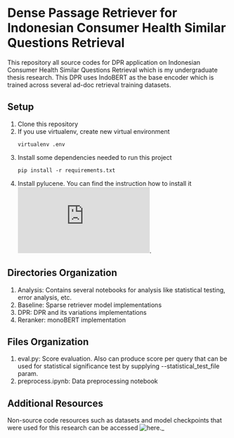 # Dense Passage Retriever for Indonesian Consumer Health Similar Questions Retrieval

This repository all source codes for DPR application on Indonesian Consumer Health Similar Questions Retrieval which is my undergraduate thesis research.  This DPR uses IndoBERT as the base encoder which is trained across several ad-doc retrieval training datasets.

## Setup

1. Clone this repository
2. If you use virtualenv, create new virtual environment
   ```
   virtualenv .env
   ```
3. Install some dependencies needed to run this project
   ```
   pip install -r requirements.txt
4. Install pylucene. You can find the instruction how to install it ![here](https://lucene.apache.org/pylucene/install.html).

## Directories Organization

1. Analysis: Contains several notebooks for analysis like statistical testing, error analysis, etc.
2. Baseline: Sparse retriever model implementations
3. DPR: DPR and its variations implementations
4. Reranker: monoBERT implementation

## Files Organization

1. eval.py: Score evaluation. Also can produce score per query that can be used for statistical significance test by supplying --statistical_test_file param.
2. preprocess.ipynb: Data preprocessing notebook

## Additional Resources

Non-source code resources such as datasets and model checkpoints that were used for this research can be accessed ![here](https://univindonesia-my.sharepoint.com/personal/mahardika_krisna_office_ui_ac_id/_layouts/15/onedrive.aspx?ga=1&id=%2Fpersonal%2Fmahardika%5Fkrisna%5Foffice%5Fui%5Fac%5Fid%2FDocuments%2FDPR%20Indonesian%20Consumer%20Health%20Similar%20Questions%20Retrieval%2FDatas%2FTraining%20Datas%2FTTHealth%2FRaw%20Data)._